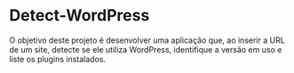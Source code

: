 # Detect-WordPress
O objetivo deste projeto é desenvolver uma aplicação que, ao inserir a URL de um site, detecte se ele utiliza WordPress, identifique a versão em uso e liste os plugins instalados.
